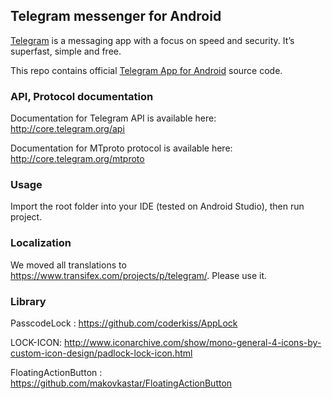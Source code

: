 ## Telegram messenger for Android

[Telegram](http://telegram.org) is a messaging app with a focus on speed and security. It’s superfast, simple and free.

This repo contains official [Telegram App for Android](https://play.google.com/store/apps/details?id=org.telegram.messenger) source code.

### API, Protocol documentation

Documentation for Telegram API is available here: http://core.telegram.org/api

Documentation for MTproto protocol is available here: http://core.telegram.org/mtproto

### Usage

Import the root folder into your IDE (tested on Android Studio), then run project.

### Localization

We moved all translations to https://www.transifex.com/projects/p/telegram/. Please use it.


### Library

PasscodeLock : https://github.com/coderkiss/AppLock 

LOCK-ICON: http://www.iconarchive.com/show/mono-general-4-icons-by-custom-icon-design/padlock-lock-icon.html 

FloatingActionButton : https://github.com/makovkastar/FloatingActionButton

